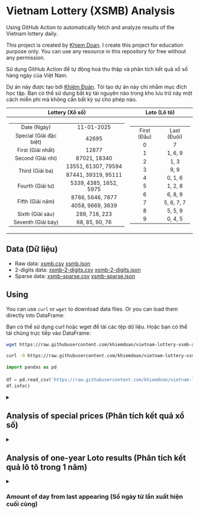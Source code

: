 # Vietnam Lottery (XSMB) Analysis

Using GitHub Action to automatically fetch and analyze results of the Vietnam lottery daily.

This project is created by [Khiem Doan](https://github.com/khiemdoan). I create this project for education purpose only. You can use any resource in this repository for free without any permission.

Sử dụng GitHub Action để tự động hoá thu thập và phân tích kết quả xổ số hàng ngày của Việt Nam.

Dự án này được tạo bởi [Khiêm Đoàn](https://github.com/khiemdoan). Tôi tạo dự án này chỉ nhằm mục đích học tập. Bạn có thể sử dụng bất kỳ tài nguyên nào trong kho lưu trữ này một cách miễn phí mà không cần bất kỳ sự cho phép nào.

| Lottery (Xổ số) | Loto (Lô tô) |
| :------------: | :----------: |
| <table><tr><td>Date (Ngày)</td><td>11-01-2025</td></tr><tr><td>Special (Giải đặc biệt)</td><td>42695</td></tr><tr><td>First (Giải nhất)</td><td>12877</td></tr><tr><td>Second (Giải nhì)</td><td>87021, 18340</td></tr><tr><td rowspan="2">Third (Giải ba)</td><td>13551, 61307, 79594</td></tr><tr><td>87441, 39319, 95111</td></tr><tr><td>Fourth (Giải tư)</td><td>5339, 4385, 1652, 5975</td></tr><tr><td rowspan="2">Fifth (Giải năm)</td><td>8766, 5646, 7877</td></tr><tr><td>4058, 9669, 3639</td></tr><tr><td>Sixth (Giải sáu)</td><td>289, 716, 223</td></tr><tr><td>Seventh (Giải bảy)</td><td>68, 85, 90, 76</td></tr></table> | <table><tr><td>First (Đầu)</td><td>Last (Đuôi)</td></tr><tr><td>0</td><td>7</td></tr><tr><td>1</td><td>1, 6, 9</td></tr><tr><td>2</td><td>1, 3</td></tr><tr><td>3</td><td>9, 9</td></tr><tr><td>4</td><td>0, 1, 6</td></tr><tr><td>5</td><td>1, 2, 8</td></tr><tr><td>6</td><td>6, 8, 9</td></tr><tr><td>7</td><td>5, 6, 7, 7</td></tr><tr><td>8</td><td>5, 5, 9</td></tr><tr><td>9</td><td>0, 4, 5</td></tr></table> |

## Data (Dữ liệu)

* Raw data: [xsmb.csv](https://raw.githubusercontent.com/khiemdoan/vietnam-lottery-xsmb-analysis/refs/heads/main/data/xsmb.csv) [xsmb.json](https://raw.githubusercontent.com/khiemdoan/vietnam-lottery-xsmb-analysis/refs/heads/main/data/xsmb.json)
* 2-digits data: [xsmb-2-digits.csv](https://raw.githubusercontent.com/khiemdoan/vietnam-lottery-xsmb-analysis/refs/heads/main/data/xsmb-2-digits.csv) [xsmb-2-digits.json](https://raw.githubusercontent.com/khiemdoan/vietnam-lottery-xsmb-analysis/refs/heads/main/data/xsmb-2-digits.json)
* Sparse data: [xsmb-sparse.csv](https://raw.githubusercontent.com/khiemdoan/vietnam-lottery-xsmb-analysis/refs/heads/main/data/xsmb-sparse.csv) [xsmb-sparse.json](https://raw.githubusercontent.com/khiemdoan/vietnam-lottery-xsmb-analysis/refs/heads/main/data/xsmb-sparse.json)

## Using

You can use `curl` or `wget` to download data files. Or you can load them directly into DataFrame:

Bạn có thể sử dụng curl hoặc wget để tải các tệp dữ liệu. Hoặc bạn có thể tải chúng trực tiếp vào DataFrame:

```sh
wget https://raw.githubusercontent.com/khiemdoan/vietnam-lottery-xsmb-analysis/refs/heads/main/data/xsmb.csv
```

```sh
curl -O https://raw.githubusercontent.com/khiemdoan/vietnam-lottery-xsmb-analysis/refs/heads/main/data/xsmb-2-digits.csv
```

```python
import pandas as pd

df = pd.read_csv('https://raw.githubusercontent.com/khiemdoan/vietnam-lottery-xsmb-analysis/refs/heads/main/data/xsmb-sparse.csv')
df.info()
```

<details>
  <summary><h2>Analysis of special prices (Phân tích kết quả xổ số)</h2></summary>
  <h3>Amount of day from last appearing (Số ngày từ lần xuất hiện cuối cùng)</h3>

  ![Delta](images/special_delta.jpg)

  <h3>Top 10 amount of day from last appearing (Top 10 số lâu chưa xuất hiện)</h3>

  ![Delta top 10](images/special_delta_top_10.jpg)
</details>

<details>
  <summary><h2>Analysis of one-year Loto results (Phân tích kết quả lô tô trong 1 năm)</h2></summary>

  Max: 127. Min: 70.

  Mean: 97.74. Standard deviation: 11.23.

  <h3>Detail (Chi tiết)</h3>

  ![Detail](images/heatmap.jpg)

  <h3>Top 10</h3>

  ![Top 10](images/top-10.jpg)

  <h3>Distribution (Phân bổ)</h3>

  ![Distribution](images/distribution.jpg)
</details>

<details>
  <summary><h3>Amount of day from last appearing (Số ngày từ lần xuất hiện cuối cùng)</h2></summary>

  ![Delta](images/delta.jpg)

  <h3>Top 10 amount of day from last appearing (Top 10 số lâu chưa xuất hiện)</h3>

  ![Delta top 10](images/delta_top_10.jpg)
</details>